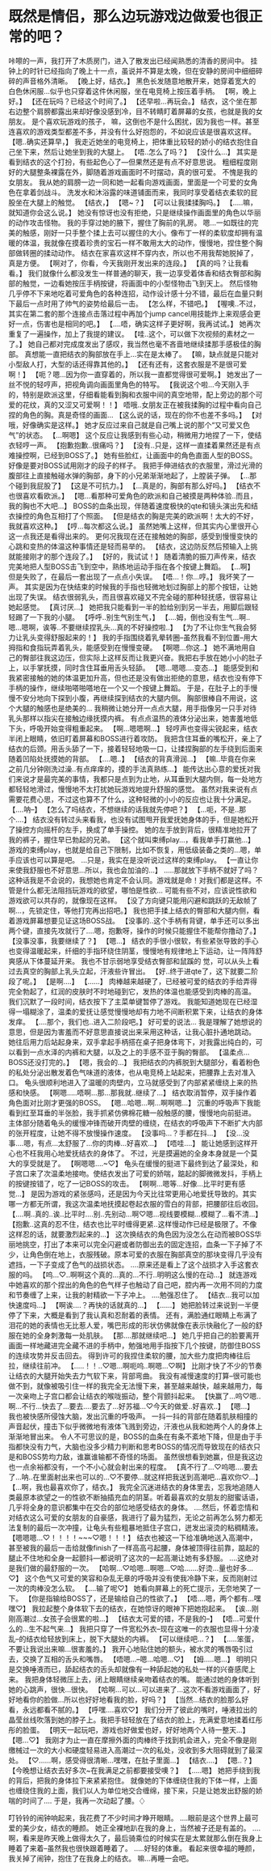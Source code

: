 # 既然是情侣，那么边玩游戏边做爱也很正常的吧？

咔嚓的一声，我打开了木质房门，进入了散发出已经闻熟悉的清香的房间中。
挂钟上的时针已经指向了晚上十一点，虽说并不算是太晚，但在安静的房间中细细碎碎的声音格外清晰。
【晚上好，结衣。】
黑色长发随意地散开来，她穿着宽大的白色休闲服…似乎也只穿着这件休闲服，坐在电竞椅上按压着手柄。
【啊，晚上好。】
【还在玩吗？已经这个时间了。】
【还早啦…再玩会。】
结衣，这个坐在那右边整个肩膀都露出来却好像没感到冷，目不转睛盯着屏幕的女孩，也就是我的女朋友。
是个喜欢玩游戏的孩子，
嘛，这倒也不是什么困扰，因为我也一样。甚至连喜欢的游戏类型都差不多，并没有什么好抱怨的，不如说应该是很喜欢这样。
【嗯..确实还算早，】
我走近她坐的电竞椅上，把体重比较轻的娇小的结衣抱住自己坐下来，然后让她坐到我的大腿上。
【唔..怎么了吗？】
【没什么…】
其实是看到结衣的这个打扮，有些起色心了—但果然还是有点不好意思说。
粗细程度刚好的大腿整条裸露在外，脚随着游戏画面时不时摆动，真的很可爱。
不愧是我的女朋友。
我从她的肩膀一边一同和她一起看向游戏画面，里面是一个可爱的女角色在拿着剑战斗。
洗发水和沐浴露的味道铺面而来，我同时享受着结衣柔软的屁股坐在大腿上的触觉。
【结衣，】
【嗯~？】
【可以让我揉揉胸吗。】
【…..嘛，就知道你会这么说。】
她没有惊讶也没有拒绝，只是继续操作画面里的角色以华丽的动作攻击怪物。
我的手穿过她的腋下，握住了胸前的乳房。
嗯…一如既往的完美的触感，刚好一只手整个揉上去可以握住的大小。像布丁一样的柔软度却拥有温暖的体温，我就像在摸着珍贵的宝石一样不敢用太大的动作，慢慢地，捏住整个胸部做转圈的揉动动作。
结衣在家喜欢这样不穿内衣，所以也不用我帮她脱掉了，真是方便。
【啊对了，你看，今天我刚开发出来的连段。】
【真的吗？让我看看。】
我们就像什么都没发生一样普通的聊天，我一边享受着体香和结衣臀部和胸部的触觉，一边看她按压手柄按键，将画面中的小型怪物击飞到天上。
然后怪物几乎停不下来地吃着可爱角色的各种连招，动作设计感十分不错，最后在血量只剩下最后一点时用了帅气的姿势给最后一击。
【怎么样，不错吧。】
【喔噢..不过，其实在第二套的那个连接点击落过程中再加个jump cancel用技能炸上来观感会更好一点，伤害也是相同的吧。】
【….唔，确实这样子更好啊，我再试试。】
她再次重复了一遍操作，加上了我提的建议。
【哇..这个，可以做下次视频的素材之一了。】
她自己都对完成度发出了感叹，我当然也毫不吝啬地继续揉那手感极佳的胸部。
真想能一直把结衣的胸部放在手上…实在是太棒了。
【嘛，缺点就是只能对小型敌人打，大型的话还得靠其他的。】
【还有还有，这套衣服是不是很可爱啊！】
【呃？嗯…因为你一直穿着的，所以我一直都觉得很可爱啊。】
她发出了一丝不悦的轻哼声，把视角调向画面里角色的特写。
【我说这个啦…今天刚入手的，特别是欧派这里，仔细看能看到胸和衣服中间的真空地带，配上旁边的那个可爱的花纹，真的又涩又可爱啊！！】
唔哦..女朋友正在被我揉胸的过程中看向自己捏的角色的胸。真是奇怪的画面…
【这么说的话，现在的你不也差不多吗。】
【对哦，好像确实是这样。】
她才反应过来自己就是自己嘴上说的那个“又可爱又色气”的状态。
【…啊嗯】
这个反应让我感到有些心动，稍微用力地捏了一下，使结衣轻哼一声。
【抱歉抱歉..很痛吗？】
【没有..只是，这样一直揉着果然还是有点难操控啊，已经到BOSS了。】
她有些脸红，让画面中的角色直面人型的BOSS。
好像是要对BOSS试用刚才的段子的样子。
我把手伸进结衣的衣服里，滑过光滑的腹部往上直接触碰水弹的胸部，身下的小兄弟渐渐地起了，上膛装子弹。
【…那个碰到我屁股了】
【这是不可抗力。】
【…真是的，胸部有那么好吗。】
【结衣不也很喜欢看欧派。】
【嗯…看那种可爱角色的欧派和自己被摸是两种体验..而且，我的胸也不大吧…】
BOSS的血条出现，伴随着速度极快的qte和镜头演出先和结衣操控的角色互相打了个照面。
【但是结衣的胸是完美的欧派啊！太大的不好，我就喜欢这种。】
【哼…每次都这么说。】
虽然她嘴上这样，但其实内心里很开心这一点我还是看得出来的。
更何况我现在还在接触她的胸部，感受到慢慢变快的心跳和变热的体温这种事情还是轻而易举的。
【结衣，这边防反然后预输入上挑就能接刚才的那个连段了。】
【好的，我试试！】
随着清脆的振刀声传来，结衣完美地把人型BOSS击飞到空中，熟练地运动手指在各个按键上舞蹈。
【…啊】
但是失败了，在最后一套出现了一点点小失误。
【唔…！你…哼。】
我坏笑了一声。
其实是因为在快结束的时候我的手指也轻微地划过胸部上的那个按钮，让她出现了失误。
结衣很弱乳头，而且很喜欢碰又不完全碰的那种轻抚感，很容易让她起感觉。
【真讨厌…】
她把我只能看到一半的脸给别到另一半去，用脚后跟轻轻踢了一下我的小腿。
【呼呼..别生气别生气，】
【….姆，倒也没有生气…啊..嗯…嗯啊，诶等..不要继续捏乳头…真的不好操控啦..】
【为了不让你生气我会努力让乳头变得舒服起来的！】
我的手指围绕着乳晕转圈–虽然我看不到位置–用大拇指和食指玩弄着乳头，能感受到在慢慢变硬。
【啊嗯…你这..】
她不满地用自己的臀部往我这边压，但实际上这样反而让我更兴奋。我把右手放在她小小的肚子上，以手掌抚摸，同时含住耳垂用舌头轻舔。
【嗯…嗯嗯….变态…】
能感受到和我紧密接触的她的体温更加升高，但也还是没有做出拒绝的意思，结衣也没有停下手柄的操作，继续啪嗒啪嗒地在一个又一个按键上舞蹈。
于是，在肚子上的手慢慢不安分地向下探到小腹，再继续探到结衣的大腿内侧。
胸部很棒自不用说，这个大腿的触感也是绝美的…
我稍微让她分开一点点大腿，用手指像另一只手对待乳头那样以指尖在接触边缘抚摸内裤。
有点点温热的液体分泌出来，她害羞地低下头，呼吸开始变得粗重起来。
【啊…嗯嗯啊…】
轻哼声也变得尖锐起来，结衣半闭上眼睛，依旧盯着屏幕和BOSS进行着攻防。
我把含住耳垂的嘴松开，亲上了结衣的后颈。用舌头舔了一下，接着轻轻地吸一口，让揉捏胸部的左手绕到后面来随着凹陷处抚摸她的背部。
【….嗯..】
【结衣的背真滑润…】
【嘛..毕竟在你来之前几分钟刚洗过澡..有点痒痒的，摸的手法真熟练…】
能传达出心意的爱抚对我们来说才是最完美的事情，我都只是点到为止地，从耳垂到大腿内侧，每一处地方都轻轻地滑过，慢慢地不太打扰她玩游戏地提升舒服的感觉。
虽然对我来说有点需要花费心思，不过这也算不了什么，这种轻微的小小的反应也让我十分满足。
【….呐–】
【怎么了吗结衣，不想继续的话我就先停吧？】
【…呃，不是..那个….】
结衣没有转过头来看我，也没有试图甩开我爱抚她身体的手，但是她松开了操控方向摇杆的左手，换成了单手操控。
她的左手放到背后，很精准地拉开了我的裤子，握住早已勃起的兄弟。
【这个就叫束缚play…，看我单手打赢他…】
游戏的束缚play，也就是给自己下限制，比如不恢复，用低级装备之类的…嗯，单手应该也可以算是吧。
…只是，我实在是没听说过这样的束缚play。
【一直让你来使我舒服也不好意思…所以，我也会加油的…】
…..那就放下手柄不就好了吗？
这种话我是不会说的，我想她也肯定不会认同。游戏就是命！对我们都是这样。不管是什么都无法阻挡玩游戏的欲望，哪怕是性欲…
可能有些不对，应该说性欲和游戏欲可以共存的，就像现在这样。
【没了方向键只能用闪避和跳跃的无敌帧了啊…，先锁定住，等他打完再出招吧。】
我也把手揉上结衣的臀部和大腿内侧，看着游戏屏幕想要见证这场BOSS战。
【没事的..这个手柄有背键，单手还可以多出两个键，直接先攻就行了….嗯，抱歉呀，操作的时候只能握住不能帮你撸动了。】
【没事没事，我要继续了？】
【嗯…】
结衣的手很小很软，有些紧张导致的手心也变得温暖起来，纤细的手指环绕住阴茎，慢慢地有规律地上下运动，让一阵阵舒爽感从下体蔓延开来。
我也不甘示弱地享受结衣臀部和鼠蹊的
觉，可以从头上看过去真空的胸部上乳头立起，汗液些许冒出。
【好..终于进qte了，这下就要二阶段了呢。】
【是啊….】
【……】
肉棒越来越硬了，已经被可爱的结衣的手给弄得完全勃起了，红润的皮肤时不时地碰到它，发热的体温也能感受到肉棒的高温。
我们沉默了一段时间，结衣按下了主菜单键暂停了游戏。
我能知道她现在已经湿得一塌糊涂了，温柔的爱抚让感觉慢慢地却有力地不间断积累下来，让结衣的身体发痒。
【….那个，我们也..进入二阶段吧。】
好可爱的说法…
我是理解了她想说的意思，但是因为害羞而不好意思直接说出来采用这种话，让我心脏扑通地跳动。
她往后用力后站起身来，双手拿起手柄搭在桌子把身体弯下，对我露出纯白的，可以看到一点水泽的内裤和大腿，以及之上的手感不亚于胸的臀部。
【温柔点…BOSS还没打完的。】
【嗯，我会的…】
我把结衣的内裤脱到大腿部分，看着粉色的私处分泌出散发着色气味道的液体，也从电竞椅上站起来，把腰靠上去对准入口。
龟头很顺利地进入了温暖的肉壁内，立马就感受到了内部紧紧缠绕上来的热感和快感。
【啊嗯…..唔啊…那…那我就..继续了…】
结衣取消暂停，双手操作着角色面对比刚才更强的BOSS。
【嗯…哈嗯…啊…啊啊嗯…】
沉重的呼吸声下我能看到红至耳垂的半张脸，我手抓紧仿佛棉花糖一般触感的腰，慢慢地向前挺进。
主体部分随着龟头的缓慢冲锋而破开肉壁的缠绕，在结衣的呼吸声下不断扩大内部的张开程度，让她不得不放慢操作速度。
【没事吗…？手都在抖…】
【没…没事….嗯，有点…太舒服了…你的肉棒…好喜欢…】
【唔哇….】
能让她感到这样开心也不枉我用心地爱抚结衣的身体了。
不过，光是摸遍她的全身本身就是一个莫大的享受就是了。
【啊嗯嗯….~♡】
龟头在缓慢的挺进下最终到达了最深处，和子宫口来了次温柔地接吻。使结衣发出了可爱的娇喘，踮起的脚微微发抖，手柄上的按键按错了，吃了一记BOSS的攻击。
【啊啊…嗯等…好像…比平时更有感觉…】
是因为游戏的紧张感吗，还是因为今天比往常更用心地爱抚导致的。其实哪一方都无所谓，我这次温柔地抚摸起卷起衣服的雪白的背部，把腰部往后收回。
【….啊..真的..诶..比平时….别..先别动…啊♡嗯…视线要模糊…模糊了…看不清…】
【抱歉..这真的忍不住，结衣也比平时缠得更紧..这样慢动作已经是极限了。不像这样忍的话，就要激烈起来的…】
这次换结衣的角色因为没怎么在动而被BOSS华丽地挑空，打出了本来可以完全闪避或者防御出去的固定连招，血条一下子掉了不少，让角色倒在地上，衣服残破。原本可爱的衣服在胸部真空的那块变得几乎没有遮挡，一下子变成了色气的战损状态。
….原来还是看上了这个战损才入手这套衣服的吗。
【呜…♡..啊啊这个真的…真的…不行..明明这么慢的在动…】
就连游戏中她喜欢的那个捏出的角色的色气样子也触动了自己吧，腔内再一次用不同的力度和节奏缠了上来，让我的射精欲一下子冲上。
….勉强忍住了。
【结衣…我可以加快速度吗…】
【啊诶….？再快的话就真的…】
【……】
她把脸转过来说到一半便停了下来，大概是看到了我认真和忍耐着的表情。
还有，满脸通红眼睛上布满了泪花的她的表情也无比惹人爱，嘴巴形成的形状仿佛就像在表示快融化了一般的舒服在她的全身刺激每一处肌肤。
【那….那就继续吧…】
她几乎把自己的脸要离开画面一样地藏进完全藏不进的手柄中，勉强地用手指按下几个按键，防御住BOSS的连续攻势并反击回去。
得到许可的我捏住柔软的腰，加大些力度把肉棒往后拉，继续往前冲。
【…..！！..♡嗯…啊呃呜..啊嗯…♡啊】
比刚才快了不少的节奏让结衣的大腿开始失去力气软下来，背部弯曲。
我没有减慢速度的打算–很可能也做不到，就像被吸引住一样的我完全无法慢下来，甚至越来越快，越来越用力，每一次亲吻上子宫口都会让结衣的喉咙振动，整个背颤抖起来。
【快赢了…呜♡嗯..啊…不行…快去了…要去….要去了…好苏福…♡今天的做爱..好喜欢..】
【嗯…】
我也被快感所侵蚀大脑，发出沉重的呼吸声。
一抖一抖的背部在随着肌肤相撞的声音起伏，撞击下似乎微微地有液体飞溅到旁边，汗液也从我和她两个人的身体上渐渐地冒出来。
令人不可思议的是，BOSS的血条在有条不紊地下降，但是由于手指都快没有力气，大脑也没多少精力判断和思考BOSS的情况而导致现在的结衣只是和BOSS势均力敌，谁赢谁输都不奇怪的场面。
虽然很想看到她赢，但是我这边也一点余裕都没有，一个不小心就会射出来的程度。
【真不行了…♡呜嗯….要去了…呐..在里面射出来也可以的…♡不要停…就这样把我送到高潮吧…喜欢你♡…】
【…啊，我也最喜欢你了，结衣。】
我完全沉迷进结衣的身体里去，忘我地追随人类最原本欲望之一的性欲不断抽插充血的阴茎。听着最喜欢的女朋友的甜蜜话语，几乎将全身的意识都集中在交合的部位地感受结衣的身体。
….然后，怀着恋情和对结衣这么可爱的女朋友的自豪感，我进行了最为猛烈，无论之前再怎么努力都无法复制的最后一次冲撞，让龟头有些粗暴地抵住子宫口，迸发出滚烫的粘稠精液。
【嗯嗯嗯…♡！！！！~~~♡嗯！！！】
结衣也被这一下给准确地送入高潮中，甚至被我的最后一击给就像finish了一样高高弓起腰，身体被顶得往前靠，踮起的腿止不住地和全身一起颤抖—都说明了这次的一起高潮让她有多舒服。
….这绝对是我们做的最舒服的一次。
【哈啊…♡哈嗯…啊嗯…♡哈…….好烫…量也好多…♡】
这个色气又可爱的笑容和杂乱无章的呼吸并没有使我冷静下来，反而刚射过一次的肉棒没怎么软。
【….输了呢♡】
她看向屏幕上的死亡提示，无奈地笑了一下。
【你是指输给BOSS了，还是输给自己的性欲了。】
【唔….嗯，两个都有…嘿嘿♡】
我拉起整个身体软下去的结衣，在她惊讶的眼神下把她抱起来。
【诶…刚刚高潮过…女孩子会很累的啦…】
【结衣太可爱的错，不是我的–】
【唔…可爱什么的…生不起气来…】
我把只穿了一件宽松外衣–现在这唯一的衣服也显得十分凌乱–的结衣给轻放到床上，脱下大腿处的内裤。
【可以继续吧…？】
【…..笨蛋，不要让我说出来嘛…很害羞的。】
我开心地贴住她的额头，被水灵的嘴唇吸引过去，交换了互相的舌头和嘴唇。
【唔嗯…–嗯…哈嗯…♡】
【姆…..嗯…】
明明只是交换唾液而已，舔起结衣的舌头却就像有一种舔起她的私处一样的兴奋感爬上来。
我把身体轻微压上去，闭上眼睛继续亲吻着结衣的嘴。
能通过她的身体听到她的心跳声，很快…很快。
【哈啊…可以…可以进来了…这次不看游戏画面了，好好地看你的脸做…所以也好好地看我的脸，好吗？】
【当然…结衣的脸那么好看，永远都看不腻的。】
【呼嘿….喜欢♡】
我们分开了彼此的嘴时，唾液拉出的晶莹丝线吹落到她的脖子上。我把手轻轻放在了结衣的脸上，充满爱意地揉着红彤彤的脸蛋。
【明天一起玩吧，游戏也好做爱也好，好好地两个人待一整天…】
【嗯…♡】
我刚才为止一直在摩擦外面的肉棒终于找到机会进入，完全不像是刚缴械过一次的大小和硬度轻易进入高潮过一次的私处，没收到多大阻碍就到了最深处。
【♡……啊，感受得很清晰…嘿嘿，在肚子里面…】
【结衣….】
【嗯..？】
【今晚想让结衣去好多次~在我满足之前都要接受噢？】
【…..嗯】
她把手绕到我的背后，把我的身体拉下来紧紧抱住。
就像她的下体缠绕住我的下体一样，上面也缠绕住我的上面，我们以人为单位地交合缠绵，接下来，只是让她发出舒服的娇喘的时间了….
于是，我再一次动起了腰。♢

叮铃铃的闹钟响起来，我花费了不少时间才睁开眼睛。
….眼前是这个世界上最可爱的美少女，结衣的睡颜。
她正全裸地趴在我的身上，当然被子还是有盖的。
….啊，看来是昨天晚上做得太久了，最后骑乘位的时候实在是太累就那么倒在我身上睡着了来着–虽然我也很快跟着睡着了。
…..好轻的体重。
看起来很幸福的睡颜，我关掉了闹钟，抱住了在我身上的结衣。
嘛…再睡一会吧。